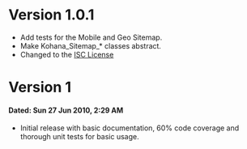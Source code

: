 # Version 1.0.1

 - Add tests for the Mobile and Geo Sitemap.
 - Make Kohana_Sitemap_* classes abstract.
 - Changed to the [ISC License](http://en.wikipedia.org/wiki/ISC_license)

# Version 1

#### Dated: Sun 27 Jun 2010, 2:29 AM

 - Initial release with basic documentation, 60% code coverage and thorough unit
   tests for basic usage.